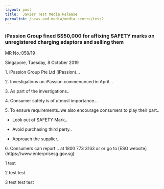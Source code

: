 ```yaml
---
layout: post
title:  Javier Test Media Release
permalink: /news-and-media/media-centre/test2
---
```

### iPassion Group fined S$50,000 for affixing SAFETY marks on unregistered charging adaptors and selling them

MR No.:058/19

Singapore, Tuesday, 8 October 2019

<p>1. iPassion Group Pte Ltd (iPassion)...</p>

<p>2. Investigations on iPassion commencnced in April...</p>

<p>3. As part of the investigations..</p>

<p>4. Consumer safety is of utmost importance...</p>

<p>5. To ensure requirements..we also encourage consumers to play their part..</p>

* Look out of SAFETY Mark..

* Avoid purchasing third party..

* Approach the supplier..

<p>6. Consumers can report .. at 1800 773 3163 or <consumerprotection@enterprisesg.gov.sg> or go to [ESG website](https://www.enterprisesg.gov.sg)</p>

1 test

2 test test

3 test test test 

